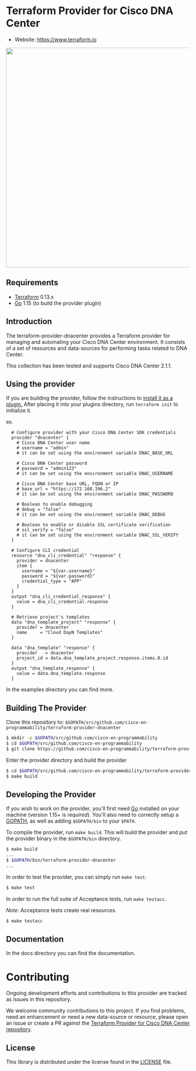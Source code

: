 # Terraform Provider for Cisco DNA Center

- Website: https://www.terraform.io

<img src="https://cdn.rawgit.com/hashicorp/terraform-website/master/content/source/assets/images/logo-hashicorp.svg" width="600px">

## Requirements

- [Terraform](https://www.terraform.io/downloads.html) 0.13.x
- [Go](https://golang.org/doc/install) 1.15 (to build the provider plugin)

## Introduction

The terraform-provider-dnacenter provides a Terraform provider for managing and automating your Cisco DNA Center environment. It consists of a set of resources and data-sources for performing tasks related to DNA Center.

This collection has been tested and supports Cisco DNA Center 2.1.1.

## Using the provider

If you are building the provider, follow the instructions to [install it as a plugin.](https://www.terraform.io/docs/plugins/basics.html#installing-a-plugin) After placing it into your plugins directory, run `terraform init` to initialize it.

ex.

```hcl
  # Configure provider with your Cisco DNA Center SDK credentials
  provider "dnacenter" {
    # Cisco DNA Center user name
    # username = "admin"
    # it can be set using the environment variable DNAC_BASE_URL

    # Cisco DNA Center password
    # password = "admin123"
    # it can be set using the environment variable DNAC_USERNAME

    # Cisco DNA Center base URL, FQDN or IP
    # base_url = "https://172.168.196.2"
    # it can be set using the environment variable DNAC_PASSWORD

    # Boolean to enable debugging
    # debug = "false"
    # it can be set using the environment variable DNAC_DEBUG

    # Boolean to enable or disable SSL certificate verification
    # ssl_verify = "false"
    # it can be set using the environment variable DNAC_SSL_VERIFY
  }

  # Configure CLI credential
  resource "dna_cli_credential" "response" {
    provider = dnacenter
    item {
      username = "${var.username}"
      password = "${var.password}"
      credential_type = "APP"
    }
  }
  output "dna_cli_credential_response" {
    value = dna_cli_credential.response
  }

  # Retrieve project's templates
  data "dna_template_project" "response" {
    provider = dnacenter
    name     = "Cloud DayN Templates"
  }

  data "dna_template" "response" {
    provider   = dnacenter
    project_id = data.dna_template_project.response.items.0.id
  }
  output "dna_template_response" {
    value = data.dna_template.response
  }
```

In the examples directory you can find more.

## Building The Provider

Clone this repository to: `$GOPATH/src/github.com/cisco-en-programmability/terraform-provider-dnacenter`

```sh
$ mkdir -p $GOPATH/src/github.com/cisco-en-programmability
$ cd $GOPATH/src/github.com/cisco-en-programmability
$ git clone https://github.com/cisco-en-programmability/terraform-provider-dnacenter.git
```

Enter the provider directory and build the provider

```sh
$ cd $GOPATH/src/github.com/cisco-en-programmability/terraform-provider-dnacenter
$ make build
```

## Developing the Provider

If you wish to work on the provider, you'll first need [Go](http://www.golang.org) installed
on your machine (version 1.15+ is _required_). You'll also need to correctly setup a
[GOPATH](http://golang.org/doc/code.html#GOPATH), as well as adding `$GOPATH/bin` to your `$PATH`.

To compile the provider, run `make build`. This will build the provider and put the provider binary
in the `$GOPATH/bin` directory.

```sh
$ make build
...
$ $GOPATH/bin/terraform-provider-dnacenter
...
```

In order to test the provider, you can simply run `make test`.

```sh
$ make test
```

In order to run the full suite of Acceptance tests, run `make testacc`.

_Note:_ Acceptance tests create real resources.

```sh
$ make testacc
```

## Documentation

In the docs directory you can find the documentation.

# Contributing

Ongoing development efforts and contributions to this provider are tracked as issues in this repository.

We welcome community contributions to this project. If you find problems, need an enhancement or need a new data-source or resource, please open an issue or create a PR against the [Terraform Provider for Cisco DNA Center repository](https://github.com/cisco-en-programmability/terraform-provider-dnacenter/issues).

## License

This library is distributed under the license found in the [LICENSE](./LICENSE) file.
